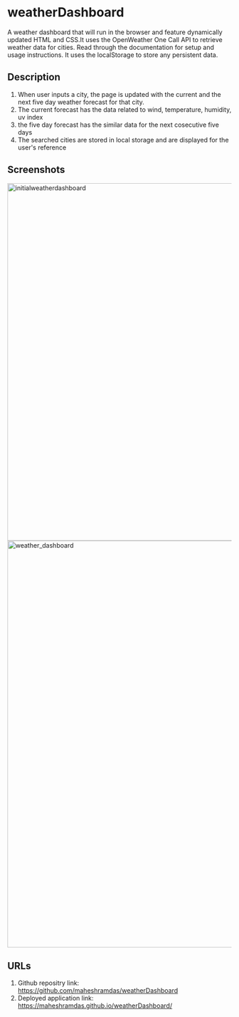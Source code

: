 # weatherDashboard
 A weather dashboard that will run in the browser and feature dynamically updated HTML and CSS.It uses the OpenWeather One Call API to retrieve weather data for cities. Read through the documentation for setup and usage instructions. It uses the localStorage to store any persistent data.
 
 ## Description
 1) When user inputs a city, the page is updated with the current and the next five day weather forecast for that city.
 2) The current forecast has the data related to wind, temperature, humidity, uv index
 3) the five day forecast has the similar data for the next cosecutive five days
 4) The searched cities are stored in local storage and are displayed for the user's reference
 
  ## Screenshots
  <img width="803" alt="initialweatherdashboard" src="https://user-images.githubusercontent.com/109004012/184544410-2c0fe45b-517d-4dbb-89ca-6b6efba8e010.png">
<img width="914" alt="weather_dashboard" src="https://user-images.githubusercontent.com/109004012/184544411-78ffae1c-5fd7-44f1-8a87-a9ef490068a8.png">

## URLs
1. Github repositry link: https://github.com/maheshramdas/weatherDashboard
2. Deployed application link: https://maheshramdas.github.io/weatherDashboard/

